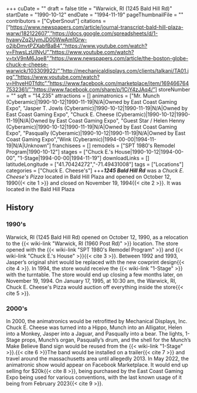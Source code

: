 +++ 
cuDate = "" 
draft = false 
title = "Warwick, RI (1245 Bald Hill Rd)" 
startDate = "1990-10-12" 
endDate = "1994-11-19" 
pageThumbnailFile = "" 
contributors = ["CyberSnout"] 
citations = [“https://www.newspapers.com/article/journal-transcript-bald-hill-plaza-warw/182122607”,”https://docs.google.com/spreadsheets/d/1-hyawyZq2UymJD00WwAm1Grw-o2jbDmvtPZXabfBaB4”,”https://www.youtube.com/watch?v=FhwsLzUINyU”,”https://www.youtube.com/watch?v=txV9nM6Jqe8”,”https://www.newspapers.com/article/the-boston-globe-chuck-e-cheese-warwick/103309922/”,”http://mechanicaldisplays.com/clients/talkani/TA01.jpg”,”https://www.youtube.com/watch?v=HhyeH0Tfdtc”,”https://www.facebook.com/marketplace/item/1694667647532361/”,”https://www.facebook.com/share/p/1CjY4zJAq4/”] 
storeNumber = "" 
sqft = "14,235" 
attractions = [] 
animatronics = ["Mr. Munch (Cyberamic)|1990-10-12|1990-11-19|N/A|Owned by East Coast Gaming Expo", "Jasper T. Jowls (Cyberamic)|1990-10-12|1990-11-19|N/A|Owned by East Coast Gaming Expo", "Chuck E. Cheese (Cyberamic)|1990-10-12|1990-11-19|N/A|Owned by East Coast Gaming Expo", "Guest Star / Helen Henny (Cyberamic)|1990-10-12|1990-11-19|N/A|Owned by East Coast Gaming Expo", "Pasqually (Cyberamic)|1990-10-12|1990-11-19|N/A|Owned by East Coast Gaming Expo",”Wink (Cyberamic)|1994-00-00|1994-11-19|N/A|Unknown”] 
franchisees = [] 
remodels = ["SPT 1980's Remodel Program|1990-10-12"] 
stages = ["Chuck E.'s House|1990-10-12|1994-00-00", "1-Stage|1994-00-00|1994-11-19"] 
downloadLinks = [] 
latitudeLongitude = ["41.70424272","-71.49431008"] 
tags = ["Locations"] 
categories = ["Chuck E. Cheese's"] 
+++***1245 Bald Hill Rd*** was a *Chuck E. Cheese's Pizza* located in Bald Hill Plaza and opened on October 12, 1990{{< cite 1 >}} and closed on November 19, 1994{{< cite 2 >}}. It was located in the Bald Hill Plaza

## History
### 1990's
Warwick, RI (1245 Bald Hill Rd) opened on October 12, 1990, as a relocation to the {{< wiki-link "Warwick, RI (1960 Post Rd)" >}} location. The store opened with the {{< wiki-link "SPT 1980's Remodel Program" >}} and {{< wiki-link "Chuck E.'s House" >}}{{< cite 3 >}}. Between 1992 and 1993, Jasper’s original shirt would be replaced with the new cowprint design{{< cite 4 >}}. In 1994, the store would receive the {{< wiki-link "1-Stage" >}} with the turntable. The store would end up closing a few months later, on November 19, 1994. On January 17, 1995, at 10:30 am, the Warwick, RI, Chuck E. Cheese's Pizza would auction off everything inside the store{{< cite 5 >}}.

### 2000's
 In 2000, the animatronics would be retrofitted by Mechanical Displays, Inc. Chuck E. Cheese was turned into a Hippo, Munch into an Alligator, Helen into a Monkey, Jasper into a Jaguar, and Pasqually into a bear. The lights, 1-Stage props, Munch’s organ, Pasqually’s drum, and the shell for the Munch’s Make Believe Band sign would be reused from the {{< wiki-link "1-Stage" >}}.{{< cite 6 >}}The band would be installed on a trailer{{< cite 7 >}} and travel around the massachusetts area until allegedly 2013. In May 2022, the animatronic show would appear on Facebook Marketplace. It would end up selling for $20k{{< cite 8 >}}, being purchased by the East Coast Gaming Expo being used for various conventions, with the last known usage of it being from February 2023{{< cite 9 >}}. 
